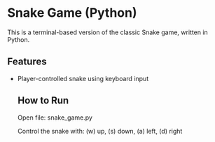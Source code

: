# Snake Game (Python)

This is a terminal-based version of the classic Snake game, written in Python.

## Features
- Player-controlled snake using keyboard input


  ## How to Run
  Open file: snake_game.py
  
  Control the snake with: (w) up, (s) down, (a) left, (d) right
